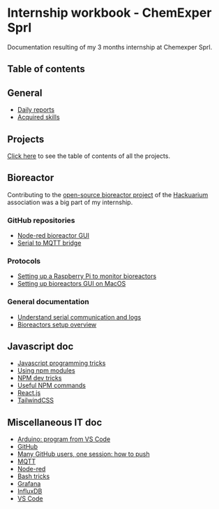 # Internship workbook - ChemExper Sprl

Documentation resulting of my 3 months internship at Chemexper Sprl.

## Table of contents

## General

- [Daily reports](./general/dailyReports.md)
- [Acquired skills](./general/skills.md)

## Projects

[Click here](./projects/projects.md) to see the table of contents of all the projects.

## Bioreactor

Contributing to the [open-source bioreactor project](https://hackuarium.github.io/bioreactor/) of the [Hackuarium](http://wiki.hackuarium.ch/w/Main_Page) association was a big part of my internship.

### GitHub repositories

- [Node-red bioreactor GUI](./bioreactor/nodered-bioreactor-gui/nodered-bioreactor-gui.md)
- [Serial to MQTT bridge](./bioreactor/serial-mqtt-bridge.md)

### Protocols

- [Setting up a Raspberry Pi to monitor bioreactors](./bioreactor/setup-raspberry/setup-raspberry.md)
- [Setting up bioreactors GUI on MacOS](./bioreactor/bio-gui-install-macos.md)

### General documentation

- [Understand serial communication and logs](./bioreactor/understand-bioreactor-v5.md)
- [Bioreactors setup overview](./bioreactor/bioreactor-setup-overview.md)

## Javascript doc

- [Javascript programming tricks](./js/jsTricks.md)
- [Using npm modules](./js/npmModules.md)
- [NPM dev tricks](./js/npmDev.md)
- [Useful NPM commands](./js/npmCommands.md)
- [React.js](./js/react.md)
- [TailwindCSS](./js/tailwindCSS.md)

## Miscellaneous IT doc

- [Arduino: program from VS Code](./variousIT/arduino/vscode-arduino.md)
- [GitHub](./variousIT/github/github.md)
- [Many GitHub users, one session: how to push](./variousIT/github/manyUsersOneAccount.md)
- [MQTT](./variousIT/mqtt/mqtt.md)
- [Node-red](./variousIT/nodered/nodered.md)
- [Bash tricks](./variousIT/bashTricks.md)
- [Grafana](./variousIT/grafana.md)
- [InfluxDB](./variousIT/influxDB.md)
- [VS Code](./variousIT/vscode.md)
